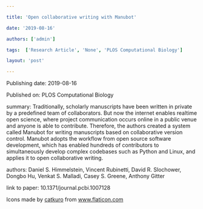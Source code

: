 ---
title: 'Open collaborative writing with Manubot'
date: '2019-08-16'
authors: ['admin']
tags:  ['Research Article', 'None', 'PLOS Computational Biology']
layout: 'post'
---
Publishing date: 2019-08-16

Published on: PLOS Computational Biology

summary: Traditionally, scholarly manuscripts have been written in private by a predefined team of collaborators. But now the internet enables realtime open science, where project communication occurs online in a public venue and anyone is able to contribute. Therefore, the authors created a system called Manubot for writing manuscripts based on collaborative version control. Manubot adopts the workflow from open source software development, which has enabled hundreds of contributors to simultaneously develop complex codebases such as Python and Linux, and applies it to open collaborative writing.

authors: Daniel S. Himmelstein, Vincent Rubinetti, David R. Slochower, Dongbo Hu, Venkat S. Malladi, Casey S. Greene, Anthony Gitter

link to paper: 10.1371/journal.pcbi.1007128

Icons made by <a href="https://www.flaticon.com/free-icon/bookshelves_3576884" title="catkuro">catkuro</a> from <a href="https://www.flaticon.com/" title="Flaticon"> www.flaticon.com</a>